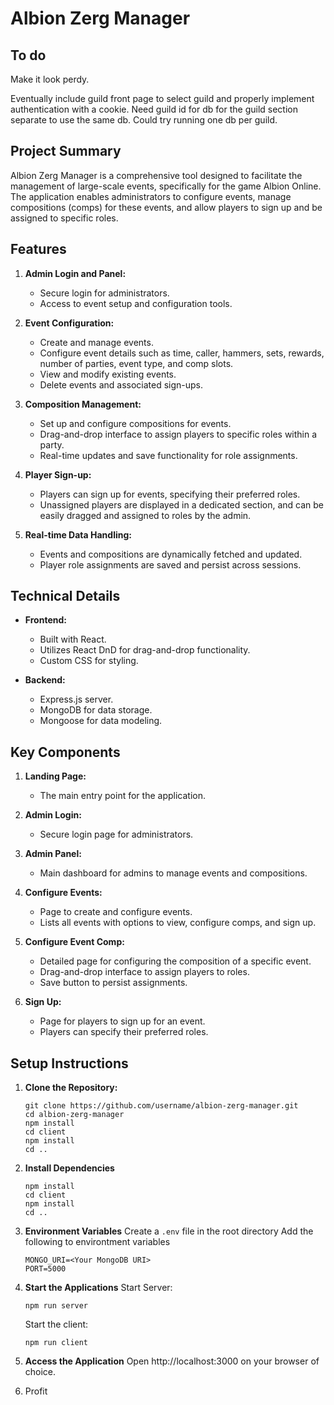 # Albion Zerg Manager

## To do

Make it look perdy.

Eventually include guild front page to select guild and properly implement authentication with a cookie. Need guild id for db for the guild section separate to use the same db. Could try running one db per guild.


## Project Summary


Albion Zerg Manager is a comprehensive tool designed to facilitate the management of large-scale events, specifically for the game Albion Online. The application enables administrators to configure events, manage compositions (comps) for these events, and allow players to sign up and be assigned to specific roles.

## Features

1. **Admin Login and Panel:**
   - Secure login for administrators.
   - Access to event setup and configuration tools.

2. **Event Configuration:**
   - Create and manage events.
   - Configure event details such as time, caller, hammers, sets, rewards, number of parties, event type, and comp slots.
   - View and modify existing events.
   - Delete events and associated sign-ups.

3. **Composition Management:**
   - Set up and configure compositions for events.
   - Drag-and-drop interface to assign players to specific roles within a party.
   - Real-time updates and save functionality for role assignments.

4. **Player Sign-up:**
   - Players can sign up for events, specifying their preferred roles.
   - Unassigned players are displayed in a dedicated section, and can be easily dragged and assigned to roles by the admin.

5. **Real-time Data Handling:**
   - Events and compositions are dynamically fetched and updated.
   - Player role assignments are saved and persist across sessions.

## Technical Details

- **Frontend:**
  - Built with React.
  - Utilizes React DnD for drag-and-drop functionality.
  - Custom CSS for styling.

- **Backend:**
  - Express.js server.
  - MongoDB for data storage.
  - Mongoose for data modeling.

## Key Components

1. **Landing Page:**
   - The main entry point for the application.

2. **Admin Login:**
   - Secure login page for administrators.

3. **Admin Panel:**
   - Main dashboard for admins to manage events and compositions.

4. **Configure Events:**
   - Page to create and configure events.
   - Lists all events with options to view, configure comps, and sign up.

5. **Configure Event Comp:**
   - Detailed page for configuring the composition of a specific event.
   - Drag-and-drop interface to assign players to roles.
   - Save button to persist assignments.

6. **Sign Up:**
   - Page for players to sign up for an event.
   - Players can specify their preferred roles.

## Setup Instructions

1. **Clone the Repository:**
    ```
    git clone https://github.com/username/albion-zerg-manager.git
    cd albion-zerg-manager
    npm install
    cd client
    npm install
    cd ..
    ```
2. **Install Dependencies**
    ```
    npm install
    cd client
    npm install
    cd ..
    ```


3. **Environment Variables**
    Create a `.env` file in the root directory
    Add the following to environtment variables
    ```
    MONGO_URI=<Your MongoDB URI>
    PORT=5000
    ```
4. **Start the Applications**
    Start Server:
    ```
    npm run server
    ```
    Start the client:
    ```
    npm run client
    ```
5. **Access the Application**
    Open http://localhost:3000 on your browser of choice.

6. Profit





